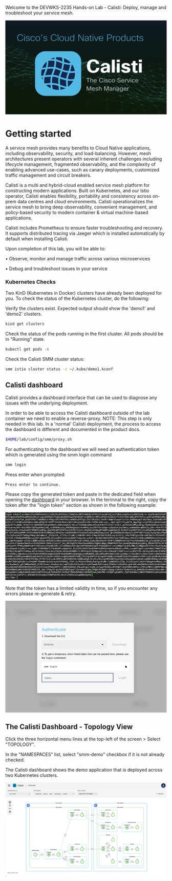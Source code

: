 

Welcome to the DEVWKS-2235 Hands-on Lab - Calisti: Deploy, manage and troubleshoot your service mesh.

![calisti](images/1_0.png)

# Getting started

A service mesh provides many benefits to Cloud Native applications, including observability, security, and load-balancing. However, mesh architectures present operators with several inherent challenges including lifecycle management, fragmented observability, and the complexity of enabling advanced use-cases, such as canary deployments, customized traffic management and circuit breakers.

Calisti is a multi and hybrid-cloud enabled service mesh platform for constructing modern applications. Built on Kubernetes, and our Istio operator, Calisti enables flexibility, portability and consistency across on-prem data centres and cloud environments. Calisti operationalizes the service mesh to bring deep observability, convenient management, and policy-based security to modern container & virtual machine-based applications.

Calisti includes Prometheus to ensure faster troubleshooting and recovery. It supports distributed tracing via Jaeger which is installed automatically by default when installing Calisti. 

Upon completion of this lab, you will be able to: 

•	Observe, monitor and manage traffic across various microservices

•	Debug and troubleshoot issues in your service

### Kubernetes Checks

Two KinD (Kubernetes in Docker) clusters have already been deployed for you. To check the status of the Kubernetes cluster, do the following:

Verify the clusters exist.  Expected output should show the 'demo1' and 'demo2' clusters.

```bash
kind get clusters
```

Check the status of the pods running in the first cluster.  All pods should be in "Running" state.

```bash
kubectl get pods -A
```

Check the Calisti SMM cluster status:

```bash
smm istio cluster status -c ~/.kube/demo1.kconf
```

## Calisti dashboard

Calisti provides a dashboard interface that can be used to diagnose any issues with the underlying deployment.

In order to be able to access the Calisti dashboard outside of the lab container we need to enable a reverse-proxy. NOTE: This step is only needed in this lab. In a 'normal' Calisti deployment, the process to access the dashboard is different and documented in the product docs. 
```bash
$HOME/lab/config/smm/proxy.sh
```

For authenticating to the dashboard we will need an authentication token which is generated using the smm login command

```bash
smm login
```

Press enter when prompted:
```
Press enter to continue.
```

Please copy the generated token and paste in the dedicated field when opening the [dashboard](http://location.hostname:8080) in your browser. In the terimnal to the right, copy the token after the "login token" section as shown in the following example:

![dashboard token](images/dashboard_token.png) 

Note that the token has a limited validity in time, so if you encounter any errors please re-generate & retry.

![calisti dashboard login](images/dashboard_login.png)

## The Calisti Dashboard - Topology View

Click the three horizontal menu lines at the top-left of the screen > Select "TOPOLOGY".

In the "NAMESPACES" list, select "smm-demo" checkbox if it is not already checked.

The Calisti dashboard shows the demo application that is deployed across two Kubernetes clusters.


![calisti dashboard 1](images/m1_3.png)


